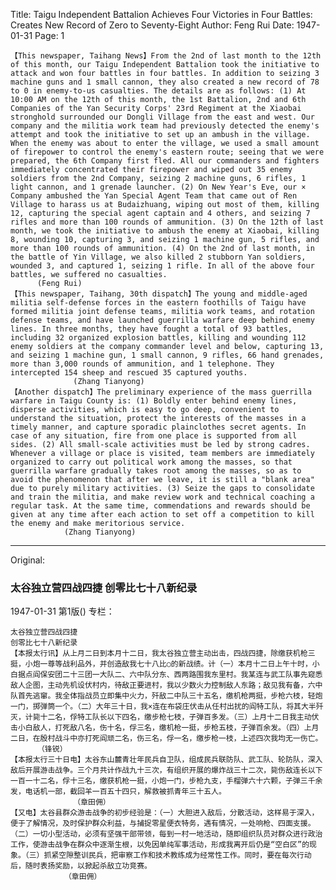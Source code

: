 Title: Taigu Independent Battalion Achieves Four Victories in Four Battles: Creates New Record of Zero to Seventy-Eight
Author: Feng Rui
Date: 1947-01-31
Page: 1

    【This newspaper, Taihang News】From the 2nd of last month to the 12th of this month, our Taigu Independent Battalion took the initiative to attack and won four battles in four battles. In addition to seizing 3 machine guns and 1 small cannon, they also created a new record of 78 to 0 in enemy-to-us casualties. The details are as follows: (1) At 10:00 AM on the 12th of this month, the 1st Battalion, 2nd and 6th Companies of the Yan Security Corps' 23rd Regiment at the Xiaobai stronghold surrounded our Dongli Village from the east and west. Our company and the militia work team had previously detected the enemy's attempt and took the initiative to set up an ambush in the village. When the enemy was about to enter the village, we used a small amount of firepower to control the enemy's eastern route; seeing that we were prepared, the 6th Company first fled. All our commanders and fighters immediately concentrated their firepower and wiped out 35 enemy soldiers from the 2nd Company, seizing 2 machine guns, 6 rifles, 1 light cannon, and 1 grenade launcher. (2) On New Year's Eve, our × Company ambushed the Yan Special Agent Team that came out of Ren Village to harass us at Budaizhuang, wiping out most of them, killing 12, capturing the special agent captain and 4 others, and seizing 7 rifles and more than 100 rounds of ammunition. (3) On the 12th of last month, we took the initiative to ambush the enemy at Xiaobai, killing 8, wounding 10, capturing 3, and seizing 1 machine gun, 5 rifles, and more than 100 rounds of ammunition. (4) On the 2nd of last month, in the battle of Yin Village, we also killed 2 stubborn Yan soldiers, wounded 3, and captured 1, seizing 1 rifle. In all of the above four battles, we suffered no casualties.
          (Feng Rui)
    【This newspaper, Taihang, 30th dispatch】The young and middle-aged militia self-defense forces in the eastern foothills of Taigu have formed militia joint defense teams, militia work teams, and rotation defense teams, and have launched guerrilla warfare deep behind enemy lines. In three months, they have fought a total of 93 battles, including 32 organized explosion battles, killing and wounding 112 enemy soldiers at the company commander level and below, capturing 13, and seizing 1 machine gun, 1 small cannon, 9 rifles, 66 hand grenades, more than 3,000 rounds of ammunition, and 1 telephone. They intercepted 154 sheep and rescued 35 captured youths.
                  (Zhang Tianyong)
    【Another dispatch】The preliminary experience of the mass guerrilla warfare in Taigu County is: (1) Boldly enter behind enemy lines, disperse activities, which is easy to go deep, convenient to understand the situation, protect the interests of the masses in a timely manner, and capture sporadic plainclothes secret agents. In case of any situation, fire from one place is supported from all sides. (2) All small-scale activities must be led by strong cadres. Whenever a village or place is visited, team members are immediately organized to carry out political work among the masses, so that guerrilla warfare gradually takes root among the masses, so as to avoid the phenomenon that after we leave, it is still a "blank area" due to purely military activities. (3) Seize the gaps to consolidate and train the militia, and make review work and technical coaching a regular task. At the same time, commendations and rewards should be given at any time after each action to set off a competition to kill the enemy and make meritorious service.
                (Zhang Tianyong)



<hr /> 

Original: 


### 太谷独立营四战四捷  创零比七十八新纪录

1947-01-31
第1版()
专栏：

    太谷独立营四战四捷
    创零比七十八新纪录
    【本报太行讯】从上月二日到本月十二日，我太谷独立营主动出击，四战四捷，除缴获机枪三挺，小炮一尊等战利品外，并创造敌我七十八比○的新战绩。计（一）本月十二日上午十时，小白据点阎保安团二十三团一大队二、六中队分东、西两路围我东里村。我某连与武工队事先窥悉敌人企图，主动先机设伏村内，待敌正要进村，我以少数火力控制敌人东路；敌见我有备，六中队首先逃窜。我全体指战员立即集中火力，歼敌二中队三十五名，缴机枪两挺，步枪六枝，轻炮一门，掷弹筒一个。（二）大年三十日，我×连在布袋庄伏击从任村出扰的阎特工队，将其大半歼灭，计毙十二名，俘特工队长以下四名，缴步枪七枝，子弹百多发。（三）上月十二日我主动伏击小白敌人，打死敌八名，伤十名，俘三名，缴机枪一挺，步枪五枝，子弹百余发。（四）上月二日，在殷村战斗中亦打死阎顽二名，伤三名，俘一名，缴步枪一枝，上述四次我均无一伤亡。
          （锋锐）
    【本报太行三十日电】太谷东山麓青壮年民兵自卫队，组成民兵联防队、武工队、轮防队，深入敌后开展游击战争。三个月共计作战九十三次，有组织开展的爆炸战三十二次，毙伤敌连长以下一百一十二名，俘十三名，缴获机枪一挺，小炮一门，步枪九支，手榴弹六十六颗，子弹三千余发，电话机一部，截回羊一百五十四只，解救被抓青年三十五人。
                  （章田佣）
    【又电】太谷县群众游击战争的初步经验是：（一）大胆进入敌后，分散活动，这样易于深入，便于了解情况，及时保护群众利益，与捕捉零星便衣特务，遇有情况，一处响枪、四面支援。（二）一切小型活动，必须有坚强干部带领，每到一村一地活动，随即组织队员对群众进行政治工作，使游击战争在群众中逐渐生根，以免因单纯军事活动，形成我离开后仍是“空白区”的现象。（三）抓紧空隙整训民兵，把审察工作和技术教练成为经常性工作。同时，要在每次行动后，随时表扬奖励，以掀起杀敌立功竞赛。
                （章田佣）

